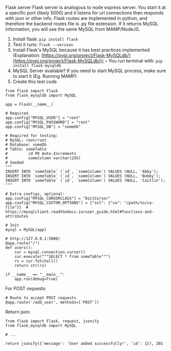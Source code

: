 
Flask server Flask server is analogous to node express server. You start it at a specific port (likely 5000) and it listens for url connections then responds with json or other info. Flask routes are implemented in python, and therefore the backend routes file is .py file extension. If it returns MySQL information, you will use the same MySQL from MAMP/NodeJS.

1. Install flask: `pip install flask`
2. Test it runs: `flask --version`
3. Install Flask's MySQL because it has best practices implemented (Explanation: [https://pypi.org/project/Flask-MySQLdb/](https://pypi.org/project/Flask-MySQLdb/)) ◦ You run terminal with: `pip install flask-mysqldb`
4. MySQL Server available? If you need to start MySQL process, make sure to start it (Eg. Running MAMP)
5. Create this test code

```
from flask import Flask
from flask_mysqldb import MySQL

app = Flask(__name__)

# Required
app.config["MYSQL_USER"] = "root"
app.config["MYSQL_PASSWORD"] = "root"
app.config["MYSQL_DB"] = "someDb"

# Required for testing: 
# MySQL: root/root
# Database: someDb
# Table: someTable
#         id PK Auto-Increments
#         someColumn varchar(255)
# Seeded
""" 
INSERT INTO `someTable` (`id`, `someColumn`) VALUES (NULL, 'Abby');
INSERT INTO `someTable` (`id`, `someColumn`) VALUES (NULL, 'Bobby');
INSERT INTO `someTable` (`id`, `someColumn`) VALUES (NULL, 'Caitlin'); 
"""

# Extra configs, optional:
app.config["MYSQL_CURSORCLASS"] = "DictCursor"
app.config["MYSQL_CUSTOM_OPTIONS"] = {"ssl": {"ca": "/path/to/ca-file"}}  # https://mysqlclient.readthedocs.io/user_guide.html#functions-and-attributes

# Init
mysql = MySQL(app)

# http://127.0.0.1:5000/
@app.route("/")
def users():
    cur = mysql.connection.cursor()
    cur.execute("""SELECT * from someTable""")
    rv = cur.fetchall()
    return str(rv)

if __name__ == "__main__":
    app.run(debug=True)
```

For POST requests:
```
# Route to accept POST requests
@app.route('/add_user', methods=['POST'])
```


Return json:
```
from flask import Flask, request, jsonify
from flask_mysqldb import MySQL

# ...

return jsonify({'message': 'User added successfully!', 'id': 1}), 201
```